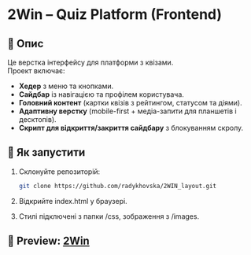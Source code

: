 # 2Win – Quiz Platform (Frontend)

## 📌 Опис
Це верстка інтерфейсу для платформи з квізами.  
Проект включає:
- **Хедер** з меню та кнопками.
- **Сайдбар** із навігацією та профілем користувача.
- **Головний контент** (картки квізів з рейтингом, статусом та діями).
- **Адаптивну верстку** (mobile-first + медіа-запити для планшетів і десктопів).
- **Скрипт для відкриття/закриття сайдбару** з блокуванням скролу.

## 🚀 Як запустити
1. Склонуйте репозиторій:
   ```bash
   git clone https://github.com/radykhovska/2WIN_layout.git
   
2. Відкрийте index.html у браузерi.

3. Стилі підключені з папки /css, зображення з /images.

## 🔗 Preview: [2Win](https://radykhovska.github.io/2WIN_layout/)
